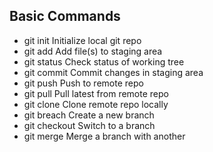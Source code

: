## Basic Commands

- git init
  Initialize local git repo
- git add <file>
  Add file(s) to staging area
- git status
  Check status of working tree
- git commit
  Commit changes in staging area
- git push
  Push to remote repo
- git pull
  Pull latest from remote repo
- git clone
  Clone remote repo locally
- git breach <branch name>
  Create a new branch
- git checkout <branch name>
  Switch to a branch
- git merge <branch name>
  Merge a branch with another
